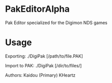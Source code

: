 # PakEditorAlpha
Pak Editor specialized for the Digimon NDS games

# Usage
Exporting:
./DigiPak [/path/to/file.PAK] 

Import to PAK:
./DigiPak [/dir/to/files/]

Authors:
Kaidou (Primary)
KHeartz